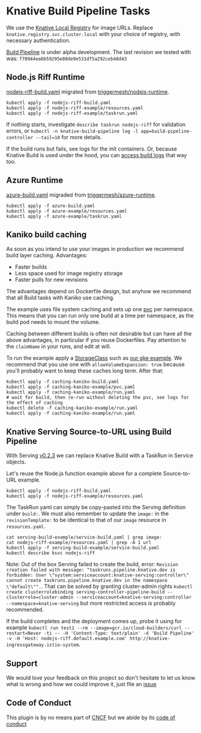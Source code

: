 # Knative Build Pipeline Tasks

We use the [Knative Local Registry](https://github.com/triggermesh/knative-local-registry) for image URLs.
Replace `knative.registry.svc.cluster.local` with your choice of registry, with necessary authentication.

[Build Pipeline](https://github.com/knative/build-pipeline) is under alpha development.
The last revision we tested with was: `f70944ea6b59295e80de9e531df5a292ceb48d43`



## Node.js Riff Runtime

[nodejs-riff-build.yaml](./nodejs-riff-build.yaml) migrated from [triggermesh/nodejs-runtime](https://github.com/triggermesh/nodejs-runtime/blob/master/knative-build-template.yaml).

```
kubectl apply -f nodejs-riff-build.yaml
kubectl apply -f nodejs-riff-example/resources.yaml
kubectl apply -f nodejs-riff-example/taskrun.yaml
```

If nothing starts, investigate `describe taskrun nodejs-riff` for validation errors, or `kubectl -n knative-build-pipeline log -l app=build-pipeline-controller --tail=10` for more details.

If the build runs but fails, see logs for the init containers. Or, because Knative Build is used under the hood, you can [access build logs](https://github.com/knative/docs/blob/master/serving/accessing-logs.md) that way too.

## Azure Runtime

[azure-build.yaml](./azure-build.yaml) migraded from [triggermesh/azure-runtime](https://github.com/triggermesh/azure-runtime/blob/master/knative-build-template.yaml).

```
kubectl apply -f azure-build.yaml
kubectl apply -f azure-example/resources.yaml
kubectl apply -f azure-example/taskrun.yaml
```

## Kaniko build caching

As soon as you intend to use your images in production we recommend build layer caching. Advantages:

 * Faster builds
 * Less space used for image registry storage
 * Faster pulls for new revisions

The advantages depend on Dockerfile design,
but anyhow we recommend that all Build tasks with Kaniko use caching.

The example uses file system caching and sets up one [pvc](https://kubernetes.io/docs/concepts/storage/persistent-volumes/#persistentvolumeclaims) per namespace.
This means that you can run only one build at a time per namespace,
as the build pod needs to mount the volume.

Caching between different builds is often not desirable but can have all the above advantages,
in particular if you reuse Dockerfiles.
Pay attention to the `claimName` in your runs, and edit at will.

To run the example apply a [StorageClass](https://kubernetes.io/docs/concepts/storage/storage-classes/)
such as [our gke example](./caching-kaniko-example/storageclassl-gke.yaml).
We recommend that you use one with `allowVolumeExpansion: true`
because you'll probably want to keep these caches long term. After that:

```
kubectl apply -f caching-kaniko-build.yaml
kubectl apply -f caching-kaniko-example/pvc.yaml
kubectl apply -f caching-kaniko-example/run.yaml
# wait for build, then re-run without deleting the pvc, see logs for the effect of caching
kubectl delete -f caching-kaniko-example/run.yaml
kubectl apply -f caching-kaniko-example/run.yaml
```

## Knative Serving Source-to-URL using Build Pipeline

With Serving [v0.2.3](https://github.com/knative/serving/releases/tag/v0.2.3) we can replace Knative Build with a TaskRun in Service objects.

Let's reuse the Node.js function example above for a complete Source-to-URL example.

```
kubectl apply -f nodejs-riff-build.yaml
kubectl apply -f nodejs-riff-example/resources.yaml
```

The TaskRun yaml can simply be copy-pasted into the Serving definition under `build:`.
We must also remember to update the `image:` in the `revisionTemplate:`
to be identical to that of our `image` resource in `resources.yaml`.

```
cat serving-build-example/service-build.yaml | grep image:
cat nodejs-riff-example/resources.yaml | grep -A 1 url
kubectl apply -f serving-build-example/service-build.yaml
kubectl describe ksvc nodejs-riff
```

Note: Out of the box Serving failed to create the build, error: `Revision creation failed with message: "taskruns.pipeline.knative.dev is forbidden: User \"system:serviceaccount:knative-serving:controller\" cannot create taskruns.pipeline.knative.dev in the namespace \"default\"".`. That can be solved by granting cluster-admin rights `kubectl create clusterrolebinding serving-controller-pipeline-build --clusterrole=cluster-admin --serviceaccount=knative-serving:controller --namespace=knative-serving` but more restricted access is probably recommended.

If the build completes and the deployment comes up, probe it using for example `kubectl run test1 --rm --image=gcr.io/cloud-builders/curl --restart=Never -ti -- -H 'Content-Type: text/plain' -d 'Build Pipeline' -v -H 'Host: nodejs-riff.default.example.com' http://knative-ingressgateway.istio-system`.

## Support

We would love your feedback on this project so don't hesitate to let us know what is wrong and how we could improve it, just file an [issue](https://github.com/triggermesh/charts/issues/new)

## Code of Conduct

This plugin is by no means part of [CNCF](https://www.cncf.io/) but we abide by its [code of conduct](https://github.com/cncf/foundation/blob/master/code-of-conduct.md)

